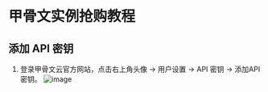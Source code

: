 # 甲骨文实例抢购教程

## 添加 API 密钥
1. 登录甲骨文云官方网站，点击右上角头像 -> 用户设置 -> API 密钥 -> 添加API 密钥。
![image](https://github.com/lemoex/oci-help/raw/main/doc/api-key-1.png)

